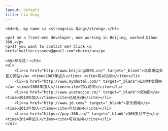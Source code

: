 ```yaml
---
layout: default
title: Liu Qing
---
```


<div id="about">

	<h4>Hi, my name is <strong>Liu Qing</strong>.</h4>

	<p>I am a front-end developer, now working in Beijing, worked Qihoo 360.</p>
	<p>If you want to contact me? Click <a href="mailto:csssnow@gmail.com">here</a></p>

	<h5>参与过：</h5>
	<ul>
		<li><a href="http://www.beijing2008.cn/" target="_blank">北京奥运会官方网站</a> <time>2007年加入</time> <cite>可以访问</cite></li>
		<li><a href="http://www.mymhotel.com/" target="_blank">红树林度假网</a> <time>2008年加入</time><cite>可以访问</cite></li>
		<li><a href="http://www.yuetaojie.cn/" target="_blank">悦淘街</a> <time>2010年加入</time><cite>已经关闭</cite></li>
		<li><a href="http://www.jd.com/" target="_blank">京东商城</a> <time>2013年加入</time><cite>可以访问</cite></li>
		<li><a href="https://pay.360.cn/" target="_blank">360支付平台</a><time>2014年加入</time><cite>可以访问</cite></li>
	</ul>
</div>